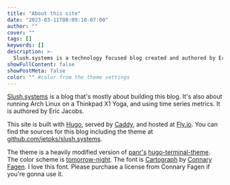 ```yaml
---
title: "About this site"
date: "2023-03-11T08:09:10-07:00"
author: ""
cover: ""
tags: []
keywords: []
description: >-
  Slush.systems is a technology focused blog created and authored by Eric Jacobs
showFullContent: false
showPostMeta: false
color: "" #color from the theme settings
---
```


[Slush.systems](https://slush.systems/) is a blog that's mostly about building
this blog. It's also about running Arch Linux on a Thinkpad X1 Yoga, and using
time series metrics. It is authored by Eric Jacobs.

This site is built with [Hugo](https://gohugo.io/), served by
[Caddy](https://caddyserver.com/), and hosted at [Fly.io](https://fly.io/). You
can find the sources for this blog including the theme at
[github.com/jetpks/slush.systems](https://github.com/jetpks/slush.systems).

The theme is a heavily modified version of [panr's](https://github.com/panr/)
[hugo-terminal-theme](https://github.com/panr/hugo-theme-terminal). The color
scheme is [tomorrow-night](https://github.com/chriskempson/tomorrow-theme). The font is [Cartograph](https://connary.com/cartograph.html) by [Connary
Fagen](https://connary.com/index.html). I love this font. Please purchase a
license from Connary Fagen if you're gonna use it.

